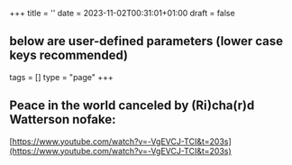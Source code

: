 +++
title = ''
date = 2023-11-02T00:31:01+01:00
draft = false
## below are user-defined parameters (lower case keys recommended)
tags = []
type = "page"
+++


 ## Peace in the world canceled by (Ri)cha(r)d Watterson nofake:
[https://www.youtube.com/watch?v=-VgEVCJ-TCI&t=203s](https://www.youtube.com/watch?v=-VgEVCJ-TCI&t=203s)